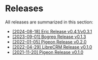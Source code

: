 <!-- markdownlint-disable MD033 -->

# Releases

All releases are summarized in this section:

- [[2024-08-18] Eric Release v0.4.1/v0.3.1](/releases/2024-08-18_eric_release.md)
- [[2023-09-01] Bogrep Release v0.1.3](/releases/2023-09-01_bogrep_release_v0.1.3.md)
- [[2022-01-05] Pigeon Release v0.2.0](/releases/2022-01-05_pigeon_release_v0.2.0.md)
- [[2022-04-29] LibreCRM Release v0.1.0](/releases/2022-04-29_libre_crm_release.md)
- [[2021-11-20] Pigeon Release v0.1.0](/releases/2021-11-20_pigeon_release_v0.1.0.md)
